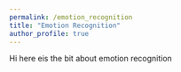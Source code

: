 ```yaml
---
permalink: /emotion_recognition
title: "Emotion Recognition"
author_profile: true
---
```


Hi here eis the bit about emotion recognition 

